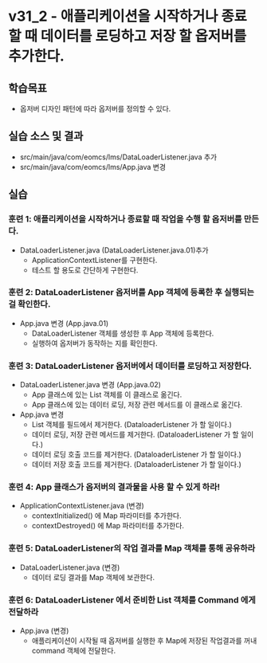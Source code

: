 # v31_2 - 애플리케이션을 시작하거나 종료할 때 데이터를 로딩하고 저장 할 옵저버를 추가한다.

## 학습목표

- 옵저버 디자인 패턴에 따라 옵저버를 정의할 수 있다.

## 실습 소스 및 결과

- src/main/java/com/eomcs/lms/DataLoaderListener.java 추가
- src/main/java/com/eomcs/lms/App.java 변경

## 실습  

### 훈련 1: 애플리케이션을 시작하거나 종료할 때 작업을 수행 할 옵저버를 만든다.

- DataLoaderListener.java (DataLoaderListener.java.01)추가
    - ApplicationContextListener를 구현한다.
    - 테스트 할 용도로 간단하게 구현한다.
    
### 훈련 2: DataLoaderListener 옵저버를 App 객체에 등록한 후 실행되는 걸 확인한다.

- App.java 변경 (App.java.01)
    - DataLoaderListener 객체를 생성한 후 App 객체에 등록한다.
    - 실행하여 옵저버가 동작하는 지를 확인한다.
  
### 훈련 3: DataLoaderListener 옵저버에서 데이터를 로딩하고 저장한다.

- DataLoaderListener.java 변경 (App.java.02)
    - App 클래스에 있는 List 객체를 이 클래스로 옮긴다.
    - App 클래스에 있는 데이터 로딩, 저장 관련 메서드를 이 클래스로 옮긴다.
- App.java 변경    
    - List 객체를 필드에서 제거한다. (DataloaderListener 가 할 일이다.)
    - 데이터 로딩,  저장 관련 메서드를 제거한다. (DataloaderListener 가 할 일이다.)
    - 데이터 로딩 호출 코드를 제거한다. (DataloaderListener 가 할 일이다.)
    - 데이터 저장 호출 코드를 제거한다. (DataloaderListener 가 할 일이다.)
    
### 훈련 4: App 클래스가 옵저버의 결과물을 사용 할 수 있게 하라!

- ApplicationContextListener.java (변경)
  - contextInitialized() 에 Map 파라미터를 추가한다.
  - contextDestroyed() 에 Map 파라미터를 추가한다.
    
### 훈련 5: DataLoaderListener의 작업 결과를 Map 객체를 통해 공유하라

- DataLoaderListener.java (변경)
  - 데이터 로딩 결과를 Map 객체에 보관한다.
  
### 훈련 6: DataLoaderListener 에서 준비한 List 객체를 Command 에게 전달하라

- App.java (변경)
  - 애플리케이션이 시작될 때 옵저버를 실행한 후 Map에 저장된 작업결과를 꺼내
    command 객체에 전달한다.
    

